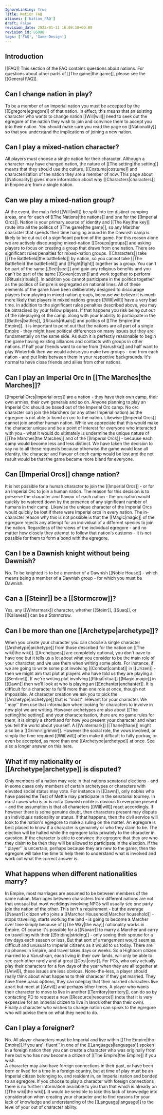 ```yaml
---
IgnoreLinking: True
Title: Nation FAQ
aliases: ['Nation_FAQ']
draft: False
revision_date: 2022-01-11 16:09:30+00:00
revision_id: 85088
tags: ['FAQ', 'Game-Design']
---
```


## Introduction
[[FAQ]]
This section of the FAQ contains questions about nations. For questions about other parts of [[The game|the game]], please see the [[General FAQ]].
## Can I change nation in play?
To be a member of an Imperial nation you must be accepted by the [[Egregore|egregore]] of that nation. In effect, this means that an existing character who wants to change nation [[Will|will]] need to seek out the egregore of the nation they wish to join and convince them to accept you into their nation. You should make sure you read the page on [[Nationality]] so that you understand the implications of joining a new nation.
## Can I play a mixed-nation character?
All players must choose a single nation for their character. Although a character may have changed nation, the nature of [[The setting|the setting]] means that they should use the culture, [[Costume|costume]] and characterization of the nation they are a member of now. This page about [[Nationality]] gives more information about why [[Characters|characters]] in Empire are from a single nation.
## Can we play a mixed-nation group?
At the event, the main field [[Will|will]] be split into ten distinct camping areas, one for each of [[The Nations|the nations]] and one for the [[Imperial Orcs]]. Nation is your primary source of identity and [[The Key|the key]] route into all the politics of [[The game|the game]], so any Marcher character that spends their time hanging around in the Dawnish camp is likely to be cut out of a significant portion of the game. For this reason alone we are actively discouraging mixed-nation [[Groups|groups]] and asking players to focus on creating a group that draws from one nation.
There are significant rules penalties for mixed-nation groups. [[Characters]] take [[The Battlefield|the battlefield]] by nation, so you cannot take [[The Battlefield|the battlefield]] and [[Fight|fight]] together as a group. You can't be part of the same [[Sect|sect]] and gain any religious benefits and you can't be part of the same [[Coven|coven]] and work together to perform [[Rituals|rituals]]. In addition you cannot participate in the politics together as the politics of Empire is segregated on national lines.
All of these elements of the game have been deliberately designed to discourage players from playing in mixed nation groups, because we believe it is much more likely that players in mixed nations groups [[Will|will]] have a very bad time. In addition to the significant rules penalties described above, you may be ostracised by your fellow players. If that happens you risk being cut out of the roleplaying of the camp, along with your inability to participate in the [[Battles|battles]], [[Rituals|rituals]] and politics of [[The Empire|the Empire]].
It is important to point out that the nations are all part of a single Empire - they might have political differences on many issues but they are fundamentally on the same side. As such it is perfectly reasonable to begin the game having existing alliances and contacts with groups in other nations. If half your friends want to come from [[Varushka]] and half want to play Winterfolk then we would advise you make two groups - one from each nation - and put links between them in your respective backgrounds. It's normal to have close friends and allies from other nations.
## Can I play an Imperial Orc in [[The Marches|the Marches]]?
[[Imperial Orcs|Imperial orcs]] are a nation - they have their own camp, their own armies, their own generals and so on. Anyone planning to play an Imperial Orc should be based out of the Imperial Orc camp. No orc character can join the Marchers (or any other Imperial nation) as the egregore is not able to bond an orc to the nation. Likewise [[Imperial Orcs]] cannot join another human nation.
While we appreciate that this would make the character unique and be a point of interest for everyone who interacted with you - what it would do ultimately is undermine the unique nature of [[The Marches|the Marches]] and of the [[Imperial Orcs]] - because each camp would become less and less distinct. We have taken the decision to say no to all these requests because otherwise the game would lose all identity, the character and flavour of each camp would be lost and the net result would be that the game became more bland for everyone.
## Can [[Imperial Orcs]] change nation?
It is not possible for a human character to join the [[Imperial Orcs]] - or for an Imperial Orc to join a human nation. The reason for this decision is to preserve the character and flavour of each nation - the orc nation would quickly be watered down by the presence of any significant number of humans in their camp. Likewise the unique character of the Imperial Orcs would quickly be lost if there were Imperial orcs in every nation.
The in-character reason why this is not possible is that the [[Magic|magic]] of the egregore rejects any attempt for an individual of a different species to join the nation. Regardless of the views of the individual egregore - and no matter how closely they attempt to follow that nation's customs - it is not possible for them to form a bond with the egregore.
## Can I be a Dawnish knight without being Dawnish?
No. To be knighted is to be a member of a Dawnish [[Noble House]] - which means being a member of a Dawnish group - for which you must be Dawnish.
## Can a [[Steinr]] be a [[Stormcrow]]?
Yes, any [[Wintermark]] character, whether [[Steinr]], [[Suaq]], or [[Kallavesi]] can be a Stormcrow.
## Can I be more than one [[Archetype|archetype]]?
When you create your character you can choose a single character [[Archetype|archetype]] from those described for the nation on [[The wiki|the wiki]]. [[Archetypes]] are completely optional, you don't have to have one but it tells us a lot about what you consider to be the main role of your character, and we use them when writing some plots. For instance, if we are going to write some plot involving [[Combat|combat]] in [[Urizen]] - then we might aim that plot at players who have told us they are playing a [[Sentinel]]. If we're writing plot involving [[Ritual|ritual]] [[Magic|magic]] in [[Dawn]] then we'll look at who is playing an [[Enchanter|enchanter]].
It is difficult for a character to fulfil more than one role at once, though not impossible. At character creation we ask you to pick the [[Archetype|archetype]] that is ''most'' relevant for your character. We ''may'' then use that information when looking for characters to involve in new plot we are writing. However archetypes are also about [[The setting|the setting]] and your characterisation, there are no game rules for them, it is simply a shorthand for how you present your character and what you tell the world about yourself. A [[Wintermark]] [[Thane|thane]] might also be a [[Grimnir|grimnir]]. However the social role, the vows involved, or simply the time required [[Will|will]] often make it difficult to fully portray, or even be accepted, as more than one [[Archetype|archetype]] at once.
See also a longer answer on this here.
## What if my nationality or [[Archetype|archetype]] is disputed?
Only members of a nation may vote in that nations senatorial elections - and in some cases only members of certain archetypes or characters with elevated social status may vote. For instance in [[Dawn]], only nobles who have passed the Test of Mettle may participate in the senatorial tourney. In most cases who is or is not a Dawnish noble is obvious to everyone present - and the assumption is that all characters [[Will|will]] react accordingly. If however there is some genuine doubt, then characters present may dispute an individuals nationality or status.
If that happens, then the civil service will look to the nation's egregore to make a ruling on the matter. An egregore is best placed to know if a character is genuinely or who they claim to be. The election will be halted while the egregore talks privately to the character in question. If the character is able to convince the egregore that they are who they claim to be then they will be allowed to participate in the election. If the ''player'' is uncertain, perhaps because they are new to the game, then the egregore will take the time to help them to understand what is involved and work out what the correct answer is.
## What happens when different nationalities marry?
In Empire, most marriages are assumed to be between members of the same nation. Marriages between characters from different nations are not that unusual but most weddings involving NPCs will usually see one party join the nation of the other. This isn't a requirement - but the average [[Navarr]] citizen who joins a [[Marcher Household|Marcher household]] - stops travelling, starts working the land - is going to become a Marcher over time simply because of [[The Way|the way]] nationality works in Empire. Of course it's possible for a [[Navarr]] to marry a Marcher and carry on travelling with their [[Striding|striding]] - only seeing their spouse for a few days each season or less. But that sort of arrangement would seem as difficult and unusual to Imperial citizens as it would to us today. There are no phones in Empire, and travel takes days or weeks. So a Highborn citizen married to a Varushkan, each living in their own lands, will only be able to see each other rarely and at great [[Cost|cost]].
For PCs, who only actually play their characters for a few days of the year when they are all together at [[Anvil]], these issues are less obvious. None-the-less, a player should really think about what happens to their character if they get married. They have three basic options, they can roleplay that their married characters live apart but meet at [[Anvil]] and perhaps other times. A player who wants their character to move to live in another [[Territory|territory]], can do so by contacting PD to request a new [[Resource|resource]] (note that it is very expensive for an Imperial citizen to live in lands other than their own). Finally a character who wishes to change nation can speak to the egregore who will advise them on what they need to do.
## Can I play a foreigner?
No. All player characters must be Imperial and live within [[The Empire|the Empire]].If you are'' fluent'' in one of the [[Languages|languages]] spoken in a foreign nation then you can create a character who was originally from here but who has now become a citizen of [[The Empire|the Empire]] if you wish.  
A character may also have foreign connections in their past, or have been born or lived for a time in a foreign country, but at time of play must be an Imperial citizen belonging to, and resident in, an Imperial nation and bonded to an egregore. If you choose to play a character with foreign connections there is no further information available to you than that which is already on [[The wiki|the wiki]]. It would be sensible to take this lack of knowledge into consideration when creating your character and to find reasons for your lack of knowledge and understanding of the [[Language|language]] to the level of your out of character ability.